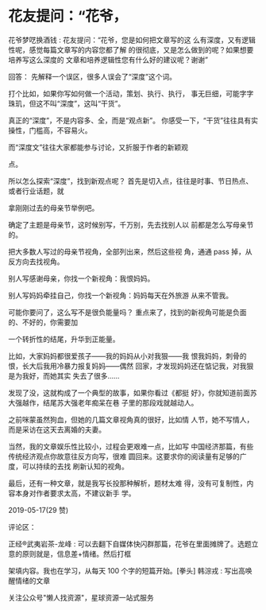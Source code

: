 # 花友提问：“花爷，

花爷梦呓换酒钱 : 花友提问：“花爷，您是如何把文章写的这 么有深度，又有逻辑性呢，感觉每篇文章写的内容您都了解 的很彻底，又是怎么做到的呢？如果想要培养写这么深度的 文章和培养逻辑性您有什么好的建议呢？谢谢”

回答： 先解释一个误区，很多人误会了“深度”这个词。

打个比如，如果你写如何做一个活动，策划、执行、执行， 事无巨细，可能字字珠玑，但这不叫“深度”，这叫“干货”。

真正的“深度”，不是内容多、全，而是“观点新”。 你感受一下，“干货”往往具有实操性，门槛高，不容易火。

而“深度文”往往大家都能参与讨论，又折服于作者的新颖观

点。

所以怎么探索“深度”，找到新观点呢？ 首先是切入点，往往是时事、节日热点、或者行业话题，就

拿刚刚过去的母亲节举例吧。

确定了主题是母亲节，这时候别写，千万别，先去找别人以 前都是怎么写母亲节的。

把大多数人写过的母亲节视角，全部列出来，然后这些视 角，通通 pass 掉，从反方向去找视角。

别人写感谢母亲，你找一个新视角：我恨妈妈。

别人写妈妈牵挂自己，你找一个新视角：妈妈每天在外旅游 从来不管我。

可能你要问了，这么写不是很负能量吗？ 重点来了，找到的新视角可能是负面的、不好的，你需要加

一个转折性的结尾，升华到正能量。

比如，大家妈妈都很爱孩子——我的妈妈从小对我狠——我 恨我妈妈，刺骨的恨，长大后我用冷暴力报复妈妈——偶然 回家，才发现妈妈还在惦记我，对我狠是为我好，而她其实 失去了很多……

发现了没，这就构成了一个典型的故事，如果你看过《都挺 好》，你就知道前面苏大强越作，结尾苏大强老年痴呆在巷 子里的那段戏就越动人。

之前咪蒙虽然狗血，但她的几篇文章视角真的很好，比如情 人节，她不写情人，而是采访在这天去离婚的夫妻。

当然，我的文章娱乐性比较小，过程会更艰难一点，比如写 中国经济那篇，有些传统经济观点你故意往反方向写，很难 圆回来。这要求你的阅读量有足够的广度，可以持续的去找 刷新认知的视角。

最后，还有一种文章，就是我写长投那种解析，题材太难 得，没有可复制性，内容本身对作者要求太高，不建议新手 学。

2019-05-17(29 赞)

评论区：

正经®武夷岩茶-龙峰 : 可以去翻下自媒体快闪群那篇，花爷在里面摊牌了。选题立意的原则就是，信息差+情绪。然后打框

架填内容。我也在学习，从每天 100 个字的短篇开始。[拳头] 韩淙戎 : 写出高唤醒情绪的文章

关注公众号"懒人找资源"，星球资源一站式服务